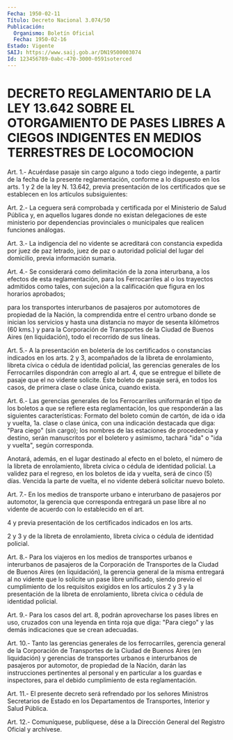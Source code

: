 ```yaml
---
Fecha: 1950-02-11
Título: Decreto Nacional 3.074/50
Publicación:
  Organismo: Boletín Oficial
  Fecha: 1950-02-16
Estado: Vigente
SAIJ: https://www.saij.gob.ar/DN19500003074
Id: 123456789-0abc-470-3000-0591soterced
---
```

# DECRETO REGLAMENTARIO DE LA LEY 13.642 SOBRE EL OTORGAMIENTO DE PASES LIBRES A CIEGOS INDIGENTES EN MEDIOS TERRESTRES DE LOCOMOCION

<a id="1"></a>
Art.  1.-  Acuérdase  pasaje  sin  cargo  alguno  a todo ciego indegente,  a  partir  de  la  fecha de la presente reglamentación, conforme a lo dispuesto en los arts.  1  y  2  de la ley N. 13.642, previa  presentación de los certificados que se establecen  en  los artículos subsiguientes:

<a id="2"></a>
Art.  2.-  La  ceguera  será  comprobada  y certificada por el Ministerio  de  Salud  Pública  y,  en  aquellos lugares  donde  no existan    delegaciones   de  este  ministerio  por    dependencias provinciales  o  municipales    que  realicen  funciones  análogas.

<a id="3"></a>
Art.  3.-  La  indigencia  del  no  vidente  se acreditará con constancia  expedida  por  juez  de  paz  letrado,  juez de  paz  o autoridad  policial  del  lugar  del  domicilio, previa información sumaria.

<a id="4"></a>
Art. 4.- Se considerará como delimitación de la zona interurbana,  a  los  efectos  de  esta  reglamentación,  para  los Ferrocarriles   al  o  los  trayectos  admitidos  como  tales,  con sujeción a la calificación  que  figura  en los horarios aprobados;

para los transportes interurbanos de pasajeros  por  automotores de propiedad  de  la  Nación,  la  comprendida entre el centro  urbano donde se inician los servicios y  hasta  una  distancia no mayor de sesenta kilómetros (60 kms.) y para la Corporación  de  Transportes de  la  Ciudad  de Buenos Aires (en liquidación), todo el recorrido de sus líneas.

<a id="5"></a>
Art.  5.- A la presentación en boletería de los certificados o constancias  indicados  en  los  arts.  2  y  3,  acompañados de la libreta  de  enrolamiento,  libreta  cívica  o cédula de  identidad policial,  las gerencias generales de los Ferrocarriles  dispondrán con arreglo  al art. 4, que se entregue el billete de pasaje que el no vidente solicite.  Este  boleto  de  pasaje  será,  en todos los casos, de primera clase o clase única, cuando exista.

<a id="6"></a>
Art.  6.-  Las  gerencias  generales  de  los  Ferrocarriles uniformarán   el  tipo  de  los  boletos  a  que  se  refiere  esta reglamentación, los que responderán a las siguientes características:  Formato  del boleto común de cartón, de ida o ida y vuelta, 1a. clase o clase  única,  con  una  indicación destacada que diga: "Para ciego" (sin cargo); los nombres  de  las estaciones de  procedencia  y  destino,  serán  manuscritos por el boletero  y asimismo,  tachará  "ida"  o  "ida  y vuelta",  según  corresponda.

Anotará, además, en el lugar destinado  al  efecto en el boleto, el número de la libreta de enrolamiento, libreta  cívica  o  cédula de identidad  policial. La validez para el regreso, en los boletos  de ida y vuelta,  será  de cinco (5) días. Vencida la parte de vuelta, el no vidente deberá solicitar nuevo boleto.

<a id="7"></a>
Art.  7.-  En los medios de transporte urbano e interurbano de pasajeros por automotor,  la  gerencia que corresponda entregará un pase libre al no vidente de acuerdo  con  lo establecido en el art.

4 y previa presentación de los certificados  indicados en los arts.

2 y 3 y de la libreta de enrolamiento, libreta  cívica  o cédula de identidad policial.

<a id="8"></a>
Art. 8.- Para los viajeros en los medios de transportes urbanos e interurbanos  de pasajeros de la Corporación de Transportes de la Ciudad de Buenos  Aires (en liquidación), la gerencia general de la misma entregará al  no  vidente  que  lo  solicite  un  pase  libre unificado,    siendo  previo  el  cumplimiento  de  los  requisitos exigidos en los  artículos 2 y 3 y la presentación de la libreta de enrolamiento,  libreta  cívica  o  cédula  de  identidad  policial.

<a id="9"></a>
Art.  9.-  Para  los casos del art. 8, podrán aprovecharse los pases libres en uso, cruzados  con  una  leyenda  en tinta roja que diga:  "Para  ciego"  y  las  demás  indicaciones  que  se    crean adecuadas.

<a id="10"></a>
Art.  10.- Tanto las gerencias generales de los ferrocarriles, gerencia general  de  la Corporación de Transportes de la Ciudad de Buenos Aires (en liquidación)  y gerencias de transportes urbanos e interurbanos  de  pasajeros  por  automotor,  de  propiedad  de  la Nación,  darán  las  instrucciones pertinentes  al  personal  y  en particular a los guardas e inspectores, para el debido cumplimiento de esta reglamentación.

<a id="11"></a>
Art.  11.- El presente decreto será refrendado por los señores Ministros Secretarios de Estado en los Departamentos de Transportes, Interior y Salud Pública.

<a id="12"></a>
Art. 12.- Comuníquese, publíquese, dése a la Dirección General del Registro Oficial y archívese.